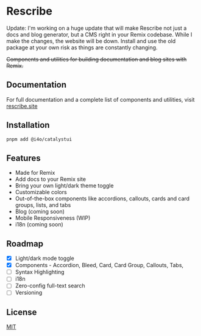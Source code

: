 # Rescribe

Update: I'm working on a huge update that will make Rescribe not just a docs and blog generator, but a CMS right in your Remix codebase. While I make the changes, the website will be down. Install and use the old package at your own risk as things are constantly changing.

~~Components and utilities for building documentation and blog sites with Remix.~~

## Documentation

For full documentation and a complete list of components and utilities, visit [rescribe.site](https://rescribe.site)

## Installation

```bash
pnpm add @i4o/catalystui
```

## Features

-   Made for Remix
-   Add docs to your Remix site
-   Bring your own light/dark theme toggle
-   Customizable colors
-   Out-of-the-box components like accordions, callouts, cards and card groups, lists, and tabs
-   Blog (coming soon)
-   Mobile Responsiveness (WIP)
-   i18n (coming soon)

## Roadmap

-   [x] Light/dark mode toggle
-   [x] Components - Accordion, Bleed, Card, Card Group, Callouts, Tabs,
-   [ ] Syntax Highlighting
-   [ ] i18n
-   [ ] Zero-config full-text search
-   [ ] Versioning

## License

[MIT](https://choosealicense.com/licenses/mit/)
